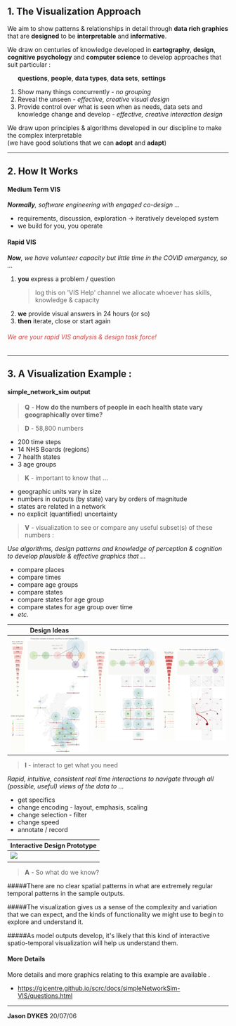 
## 1. The Visualization Approach

We aim to show patterns & relationships in detail through **data rich graphics** that are **designed** to be **interpretable** and **informative**.

We draw on centuries of knowledge developed in **cartography**, **design**, **cognitive psychology** and **computer science** to develop approaches that suit particular :

&nbsp;&nbsp;&nbsp;&nbsp;&nbsp;&nbsp;**questions**, **people**, **data types**, **data sets**, **settings**

1. Show many things concurrently - _no grouping_
1. Reveal the unseen - _effective, creative visual design_
2. Provide control over what is seen when as needs, data sets and knowledge change and develop - _effective, creative interaction design_

We draw upon principles & algorithms developed in our discipline to make the complex interpretable<br/>(we have good solutions that we can **adopt** and **adapt**)

---

## 2. How It Works

#### Medium Term VIS

_**Normally**, software engineering with engaged co-design ..._

 * requirements, discussion, exploration -> iteratively developed system
 * we build for you, you operate

#### Rapid VIS

_**Now**, we have volunteer capacity but little time in the COVID emergency, so ..._

 1. **you** express a problem / question
    > log this on 'VIS Help' channel
    > we allocate whoever has skills, knowledge & capacity
 4. **we** provide visual answers in 24 hours (or so)
 5. **then** iterate, close or start again

###### <span style="color:#c44">We are your rapid VIS analysis & design task force!</span>

---

## 3. A Visualization Example :

#### simple_network_sim output

> **Q** - **How do the numbers of people in each health state vary geographically over time?**

> **D** - 58,800 numbers
 * 200 time steps
 * 14 NHS Boards (regions)
 * 7 health states 
 * 3 age groups

 > **K** - important to know that ...

 * geographic units vary in size
 * numbers in outputs (by state) vary by orders of magnitude
 * states are related in a network
 * no explicit (quantified) uncertainty

> **V** - visualization to see or compare any useful subset(s) of these numbers :

_Use algorithms, design patterns and knowledge of perception & cognition to develop plausible & effective graphics that ..._

  * compare places
  * compare times
  * compare age groups
  * compare states
  * compare states for age group
  * compare states for age group over time
  * _etc._

|Design Ideas|||
|-|-|-|
|![](img/snsVIS.v5.pic.T151.GLA.map.png)|![](img/snsVIS.v5.pic.T147.GLA.grd.png)|![](img/snsVIS.v5.pic.T147.GLA.flw.png)



> **I** - interact to get what you need

_Rapid, intuitive, consistent real time interactions to navigate through all (possible, useful) views of the data to ..._

  * get specifics
  * change encoding - layout, emphasis, scaling
  * change selection - filter
  * change speed
  * annotate / record

|Interactive Design Prototype|
|-|
|![](img/snsVIS.v5.animation.v3.gif)|

> **A** - So what do we know?

#####There are no clear spatial patterns in what are extremely regular temporal patterns in the sample outputs.

#####The visualization gives us a sense of the complexity and variation that we can expect, and the kinds of functionality we might use to begin to explore and understand it.

#####As model outputs develop, it's likely that this kind of interactive spatio-temporal visualization will help us understand them.

#### More Details

More details and more graphics relating to this example are available .
 * https://gicentre.github.io/scrc/docs/simpleNetworkSim-VIS/questions.html

---
**Jason DYKES**
20/07/06
